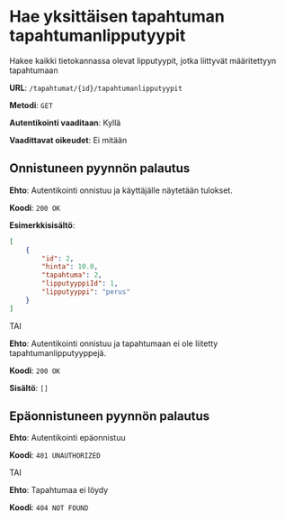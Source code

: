 # Hae yksittäisen tapahtuman tapahtumanlipputyypit

Hakee kaikki tietokannassa olevat lipputyypit, jotka liittyvät määritettyyn tapahtumaan

__URL__: `/tapahtumat/{id}/tapahtumanlipputyypit`

__Metodi__: `GET`

__Autentikointi vaaditaan__: Kyllä

__Vaadittavat oikeudet__: Ei mitään

## Onnistuneen pyynnön palautus

__Ehto__: Autentikointi onnistuu ja käyttäjälle näytetään tulokset.

__Koodi__: `200 OK`

__Esimerkkisisältö__:
```json
[
    {
        "id": 2,
        "hinta": 10.0,
        "tapahtuma": 2,
        "lipputyyppiId": 1,
        "lipputyyppi": "perus"
    }
]
```

TAI

__Ehto__: Autentikointi onnistuu ja tapahtumaan ei ole liitetty tapahtumanlipputyyppejä.

__Koodi__: `200 OK`

__Sisältö__: `[]`

## Epäonnistuneen pyynnön palautus

__Ehto__: Autentikointi epäonnistuu

__Koodi__: `401 UNAUTHORIZED`

TAI

__Ehto__: Tapahtumaa ei löydy

__Koodi__: `404 NOT FOUND`

